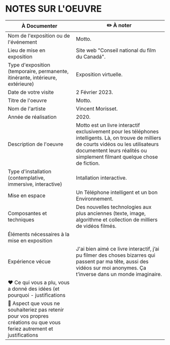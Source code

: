 # NOTES SUR L'OEUVRE 


| À Documenter |:pencil2: À noter | 
| ---     | ---             | 
| Nom de l'exposition ou de l'événement| Motto. |
| Lieu de mise en exposition    | Site web "Conseil national du film du Canadá". | 
| Type d'exposition (temporaire, permanente, itinérante, intérieure, extérieure)    | Exposition virtuelle. | 
| Date de votre visite    | 2 Février 2023. | 
| Titre de l'oeuvre  | Motto. | 
| Nom de l'artiste    | Vincent Morisset. | 
| Année de réalisation     | 2020. | 
| Description de l'oeuvre   | Motto est un livre interactif exclusivement pour les téléphones intelligents. Là, on trouve de milliers de courts vidéos ou les utilisateurs documentent leurs réalités ou simplement filmant quelque chose de fiction. | 
| Type d'installation (contemplative, immersive, interactive) | Intallation interactive. | 
| Mise en espace   | Un Téléphone intelligent et un bon Environnement.  | 
| Composantes et techniques     | Des nouvelles technologies aux plus anciennes (texte, image, algorithme et collection de milliers de vidéos filmés. | 
| Éléments nécessaires à la mise en exposition   |   | 
| Expérience vécue     | J'ai bien aimé ce livre interactif, j’ai pu filmer des choses bizarres qui passent par ma tête, aussi des vidéos sur moi anonymes. Ça t’inverse dans un monde imaginaire. | 
| :heart: Ce qui vous a plu, vous a donné des idées (et pourquoi - justifications   |      | 
| :thinking: Aspect que vous ne souhaiteriez pas retenir pour vos propres créations ou que vous feriez autrement et justifications     |  | 
